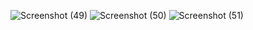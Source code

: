 ![Screenshot (49)](https://github.com/sathishpothakamuri/Smart-Traffic-Management-System-using-IoT/assets/139701357/38bbbcd3-1731-4642-aac1-668bb143efbc)
![Screenshot (50)](https://github.com/sathishpothakamuri/Smart-Traffic-Management-System-using-IoT/assets/139701357/df85d538-ba7b-4cfe-9995-39f768c63c8f)
![Screenshot (51)](https://github.com/sathishpothakamuri/Smart-Traffic-Management-System-using-IoT/assets/139701357/8e8cb1c1-11d0-4a9f-92cb-b64ce3c977a1)
